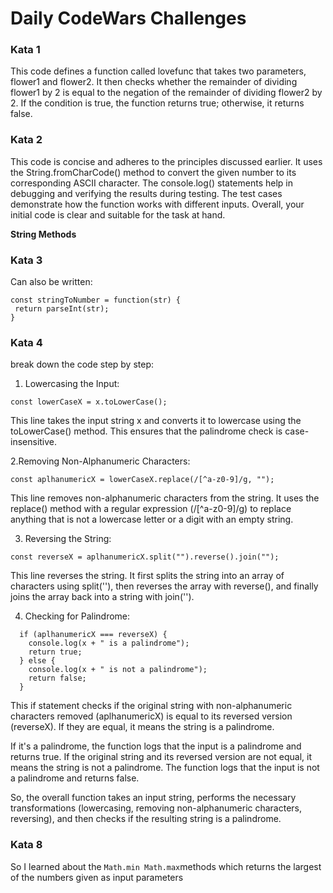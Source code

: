 # Daily CodeWars Challenges
 
 ### Kata 1
 This code defines a function called lovefunc that takes two parameters, flower1 and flower2. It then checks whether the remainder of dividing flower1 by 2 is equal to the negation of the remainder of dividing flower2 by 2. If the condition is true, the function returns true; otherwise, it returns false.

 ### Kata 2
 This code is concise and adheres to the principles discussed earlier. It uses the String.fromCharCode() method to convert the given number to its corresponding ASCII character. The console.log() statements help in debugging and verifying the results during testing. The test cases demonstrate how the function works with different inputs. Overall, your initial code is clear and suitable for the task at hand.

 **String Methods**

 ### Kata 3
 Can also be written:

 ```
 const stringToNumber = function(str) {
  return parseInt(str);
}
```

### Kata 4
break down the code step by step:

1. Lowercasing the Input:
```
const lowerCaseX = x.toLowerCase();
```
This line takes the input string x and converts it to lowercase using the toLowerCase() method. This ensures that the palindrome check is case-insensitive.

2.Removing Non-Alphanumeric Characters:
```
const aplhanumericX = lowerCaseX.replace(/[^a-z0-9]/g, "");
```
This line removes non-alphanumeric characters from the string. It uses the replace() method with a regular expression (/[^a-z0-9]/g) to replace anything that is not a lowercase letter or a digit with an empty string.

3. Reversing the String:
```
const reverseX = aplhanumericX.split("").reverse().join("");
```

This line reverses the string. It first splits the string into an array of characters using split(''), then reverses the array with reverse(), and finally joins the array back into a string with join('').

4. Checking for Palindrome:
```
  if (aplhanumericX === reverseX) {
    console.log(x + " is a palindrome");
    return true;
  } else {
    console.log(x + " is not a palindrome");
    return false;
  }
  ```
This if statement checks if the original string with non-alphanumeric characters removed (aplhanumericX) is equal to its reversed version (reverseX). If they are equal, it means the string is a palindrome.

If it's a palindrome, the function logs that the input is a palindrome and returns true.
If the original string and its reversed version are not equal, it means the string is not a palindrome.
The function logs that the input is not a palindrome and returns false.

So, the overall function takes an input string, performs the necessary transformations (lowercasing, removing non-alphanumeric characters, reversing), and then checks if the resulting string is a palindrome.


### Kata 8

So I learned about the ```Math.min Math.max```methods which returns the largest of the numbers given as input 
parameters
